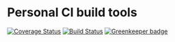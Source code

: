 # Personal CI build tools

[![Coverage Status](https://coveralls.io/repos/github/Alorel/personal-build-tools/badge.svg?branch=3.0.0)](https://coveralls.io/github/Alorel/personal-build-tools?branch=3.0.0)
[![Build Status](https://travis-ci.com/Alorel/personal-build-tools.svg?branch=3.0.0)](https://travis-ci.com/Alorel/personal-build-tools)
[![Greenkeeper badge](https://badges.greenkeeper.io/Alorel/ngx-decorators.svg)](https://greenkeeper.io/)
